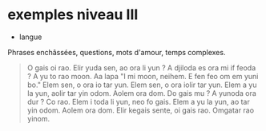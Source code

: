 # exemples niveau III
- langue

Phrases enchâssées, questions, mots d'amour, temps complexes.

> O gais oi rao.
> Elir yuda sen, ao ora li yun ?
> A djiloda es ora mi if feoda ?
> A yu to rao moon. Aa lapa "I mi moon, neihem. E fen feo om em yuni bo."
> Elem sen, o ora io tar yun.
> Elem sen, o ora iolir tar yun.
> Elem a yu la yun, aolir tar yin odom. Aolem ora dom.
> Do gais mu ?
> A yunoda ora dur ?
> Co rao.
> Elem i toda li yun, neo fo gais.
> Elem a yu la yun, ao tar yin odom. Aolem ora dom.
> Elir kegais sente, oi gais rao.
> Omgatar rao yinom.